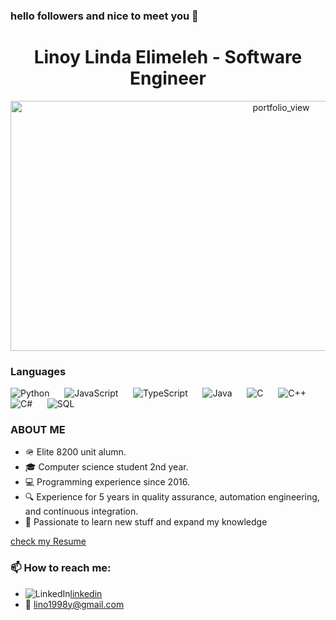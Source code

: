 ### hello followers and nice to meet you 👋 
<h1 style="text-align:center">Linoy Linda Elimeleh - Software Engineer</h1>

<img style="text-align:center" width="850" height="400" alt="portfolio_view" src="https://media.giphy.com/media/l378b9LcC3cclsY2A/giphy.gif">

### Languages
![Python](https://img.shields.io/redmine/plugin/stars/redmine_xlsx_format_issue_exporter?color=ff69b4&label=Python&logo=Python&style=for-the-badge)
&nbsp;&nbsp;&nbsp;&nbsp;
![JavaScript](https://img.shields.io/redmine/plugin/stars/redmine_xlsx_format_issue_exporter?color=ff69b4&label=JavaScript&logo=JavaScript&style=for-the-badge)
&nbsp;&nbsp;&nbsp;&nbsp;
![TypeScript](https://img.shields.io/redmine/plugin/stars/redmine_xlsx_format_issue_exporter?color=ff69b4&label=TypeScript&logo=TypeScript&style=for-the-badge)
&nbsp;&nbsp;&nbsp;&nbsp;
![Java](https://img.shields.io/redmine/plugin/stars/redmine_xlsx_format_issue_exporter?color=ff69b4&label=Java&logo=Java&style=for-the-badge)
&nbsp;&nbsp;&nbsp;&nbsp;
![C](https://img.shields.io/redmine/plugin/stars/redmine_xlsx_format_issue_exporter?color=ff69b4&label=C&logo=C&style=for-the-badge)
&nbsp;&nbsp;&nbsp;&nbsp;
![C++](https://img.shields.io/redmine/plugin/stars/redmine_xlsx_format_issue_exporter?color=ff69b4&label=C%2B%2B&logo=C%2B%2B&style=for-the-badge)
&nbsp;&nbsp;&nbsp;&nbsp;
![C#](https://img.shields.io/redmine/plugin/stars/redmine_xlsx_format_issue_exporter?color=ff69b4&label=C%23&logo=C%23&style=for-the-badge)
&nbsp;&nbsp;&nbsp;&nbsp;
![SQL](https://img.shields.io/redmine/plugin/stars/redmine_xlsx_format_issue_exporter?color=ff69b4&label=SQL&logo=SQL&style=for-the-badge)


### ABOUT ME
- 🪖 Elite 8200 unit alumn.
- 🎓 Computer science student 2nd year.
- 💻 Programming experience since 2016.
- 🔍 Experience for 5 years in quality assurance, automation engineering, and continuous integration.
- 🧠 Passionate to learn new stuff and expand my knowledge

<a href ="https://drive.google.com/file/d/1A0gegP0lBJSmmgoFFXtgW9Q7920ozNBO/view?usp=sharing">check my Resume</a> 

### 📫 How to reach me: 
- ![LinkedIn](https://img.shields.io/twitter/url?color=blue&label=linkedIn&logo=linkedIn&style=for-the-badge&url=https%3A%2F%2Fwww.linkedin.com%2Fin%2Flinoy-elimeleh-b9745b17a%2F)<a href ="https://www.linkedin.com/in/linoy-elimeleh-b9745b17a/">linkedin</a>
- <g-emoji class="g-emoji" alias="incoming_envelope" fallback-src="https://github.githubassets.com/images/icons/emoji/unicode/1f4e8.png">📨</g-emoji> lino1998y@gmail.com
